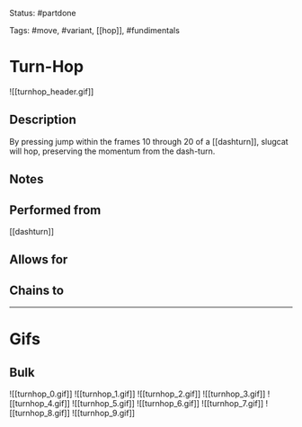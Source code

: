 Status: #partdone

Tags: #move, #variant, [[hop]], #fundimentals

# Turn-Hop
![[turnhop_header.gif]]
## Description
By pressing jump within the frames 10 through 20 of a [[dashturn]], slugcat will hop, preserving the momentum from the dash-turn.

## Notes


## Performed from
[[dashturn]]

## Allows for


## Chains to


___
# Gifs
## Bulk
![[turnhop_0.gif]]
![[turnhop_1.gif]]
![[turnhop_2.gif]]
![[turnhop_3.gif]]
![[turnhop_4.gif]]
![[turnhop_5.gif]]
![[turnhop_6.gif]]
![[turnhop_7.gif]]
![[turnhop_8.gif]]
![[turnhop_9.gif]]